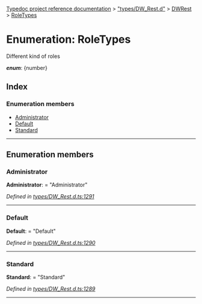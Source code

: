 [Typedoc project reference documentation](../README.md) > ["types/DW_Rest.d"](../modules/_types_dw_rest_d_.md) > [DWRest](../modules/_types_dw_rest_d_.dwrest.md) > [RoleTypes](../enums/_types_dw_rest_d_.dwrest.roletypes.md)

# Enumeration: RoleTypes

Different kind of roles

*__enum__*: {number}

## Index

### Enumeration members

* [Administrator](_types_dw_rest_d_.dwrest.roletypes.md#administrator)
* [Default](_types_dw_rest_d_.dwrest.roletypes.md#default)
* [Standard](_types_dw_rest_d_.dwrest.roletypes.md#standard)

---

## Enumeration members

<a id="administrator"></a>

###  Administrator

**Administrator**:  = "Administrator"

*Defined in [types/DW_Rest.d.ts:1291](https://github.com/DocuWare/REST-Sample-TS/blob/a4697e2/src/types/DW_Rest.d.ts#L1291)*

___
<a id="default"></a>

###  Default

**Default**:  = "Default"

*Defined in [types/DW_Rest.d.ts:1290](https://github.com/DocuWare/REST-Sample-TS/blob/a4697e2/src/types/DW_Rest.d.ts#L1290)*

___
<a id="standard"></a>

###  Standard

**Standard**:  = "Standard"

*Defined in [types/DW_Rest.d.ts:1289](https://github.com/DocuWare/REST-Sample-TS/blob/a4697e2/src/types/DW_Rest.d.ts#L1289)*

___

